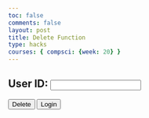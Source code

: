 ```yaml
---
toc: false
comments: false 
layout: post
title: Delete Function
type: hacks
courses: { compsci: {week: 20} }
---
```


<!-- 
A simple HTML login form with a Login action when button is pressed.  

The form triggers the login_user function defined in the JavaScript below when the Login button is pressed.
-->

<form action="javascript:delete_user()">
    <h2><label>
        User ID:
        <input type="text" name="duid" id="duid" required>
    </label></h2>
    <p>
        <button class="delete-button">Delete</button>
        <button onClick = "window.location.href ='http://127.0.0.1:4200/beijan.web//2024/01/31/Login.html'" class="button-spacing" >Login</button>
    </p>

</form>

<script type="module">
    // uri variable and options object are obtained from config.js
    import { uri, options } from 'http://127.0.0.1:8086/assets/js/api/config.js';

    const url = uri + '/api/users/';

    function delete(){
    const body = {
      uid: document.getElementById("duid").value,
    };
    const AuthOptions = {
                mode: 'cors', // no-cors, *cors, same-origin
                credentials: 'include', // include, same-origin, omit
                headers: {
                    'Content-Type': 'application/json',
                },
                method: 'DELETE', // Override the method property
                cache: 'no-cache', // Set the cache property
                body: JSON.stringify(body) // delete if using backend code that fetches directly from the cookie
            };
      // fetch the API
      fetch(url, AuthOptions)
        // response is a RESTful "promise" on any successful fetch
        .then(response => {
          // check for response errors and display
          if (response.status !== 200) {
                window.location.replace("http://127.0.0.1:8086/403_Error?message=Insufficient+Permissions");
                return;
          }
          // valid response will contain JSON data
          response.json().then(data => {
            window.location.href = "http://127.0.0.1:8086/data/database";
          })
      })
      // catch fetch errors (ie ACCESS to server blocked)
      .catch(err => {
        console.log(err)
      });
  }
  window.delete_user = delete;
</script>